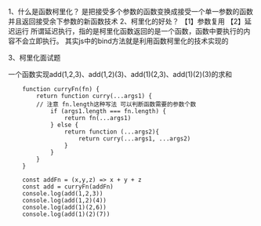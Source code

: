 1、什么是函数柯里化？
是把接受多个参数的函数变换成接受一个单一参数的函数并且返回接受余下参数的新函数技术
2、柯里化的好处？
【1】参数复用
【2】延迟运行
    所谓延迟执行，指的是柯里化函数返回的是一个函数，函数中要执行的内容不会立即执行。
    其实js中的bind方法就是利用函数柯里化的技术实现的

3、柯里化面试题

一个函数实现add(1,2,3)、add(1,2)(3)、add(1)(2,3)、add(1)(2)(3)的求和
```
    function curryFn(fn) {
        return function curry(...args1) {
        // 注意 fn.length这种写法 可以判断函数需要的参数个数
            if (args1.length === fn.length) {
                return fn(...args1)
            } else {
                return function (...args2){
                    return curry(...args1, ...args2)
                }
            }
        }
    }

    const addFn = (x,y,z) => x + y + z
    const add = curryFn(addFn)
    console.log(add(1,2,3))
    console.log(add(1,2)(4))
    console.log(add(1)(2,6))
    console.log(add(1)(2)(7))
```